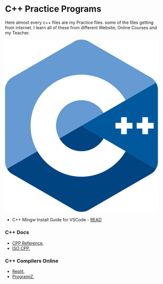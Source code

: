 # C++ Practice Programs

Here almost every c++ files are my Practice files. some of the files getting from internet. I learn all of these from different Website, Online Courses and my Teacher.

![C++ Image](https://github.com/Koushikask/CPP.Programs/blob/master/CPP_logo.svg?raw=true)

- C++ Mingw Install Guide for VSCode - [READ](http://code.visualstudio.com/docs/cpp/config-mingw)

### C++ Docs
- [CPP Reference](https://en.cppreference.com/w/"),&nbsp;
- [ISO CPP](https://isocpp.org/),&nbsp;

### C++ Compilers Online
- [Replit](https://replit.com/languages/cpp),&nbsp;
- [ProgramiZ](https://www.programiz.com/cpp-programming/online-compiler/),&nbsp;